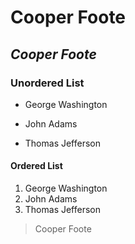 # **Cooper Foote**
## *Cooper Foote*
### Unordered List
- George Washington
* John Adams
+ Thomas Jefferson
#### Ordered List
1. George Washington
1. John Adams
1. Thomas Jefferson
> Cooper Foote
